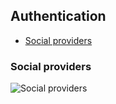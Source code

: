 ## Authentication

 - [Social providers](#social-providers)
 
### Social providers

![Social providers](http://i.imgur.com/8WBMelL.png)
